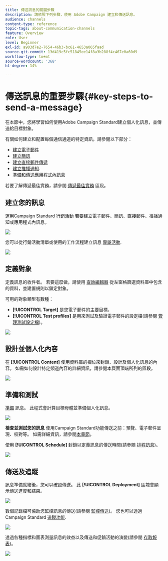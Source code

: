 ```yaml
---
title: 傳送訊息的關鍵步驟
description: 請依照下列步驟，使用 Adobe Campaign 建立和傳送訊息。
audience: channels
content-type: reference
topic-tags: about-communication-channels
feature: Overview
role: User
level: Beginner
exl-id: a903d7e2-7654-46b3-bc61-4653a065faad
source-git-commit: 13d419c5fc51845ee14f8a3b288f4c467e0a60d9
workflow-type: tm+mt
source-wordcount: '368'
ht-degree: 14%

---
```


# 傳送訊息的重要步驟{#key-steps-to-send-a-message}

在本節中，您將學習如何使用Adobe Campaign Standard建立個人化訊息，並傳送給目標對象。

有關如何建立和配置每個通信通道的特定資訊，請參閱以下部分：

* [建立電子郵件](../../channels/using/creating-an-email.md)
* [建立簡訊](../../channels/using/creating-an-sms-message.md)
* [建立直接郵件傳遞](../../channels/using/creating-the-direct-mail.md)
* [建立推播通知](../../channels/using/preparing-and-sending-a-push-notification.md).
* [準備和傳送應用程式內訊息](../../channels/using/preparing-and-sending-an-in-app-message.md)

若要了解傳遞最佳實務，請參閱 [傳遞最佳實務](../../sending/using/delivery-best-practices.md) 區段。

## 建立您的訊息

運用Campaign Standard [行銷活動](../../start/using/marketing-activities.md) 若要建立電子郵件、簡訊、直接郵件、推播通知或應用程式內訊息。

![](assets/marketing-activities.png)

您可以從行銷活動清單或使用的工作流程建立訊息 [專屬活動](../../automating/using/about-channel-activities.md).

![](assets/steps-channel.png)

## 定義對象

定義訊息的收件者。 若要這麼做，請使用 [查詢編輯器](../../automating/using/editing-queries.md) 從左窗格篩選資料庫中包含的資料，並建置規則以鎖定對象。

可用的對象類型有數種：

* **[!UICONTROL Target]** 是您電子郵件的主要目標，
* **[!UICONTROL Test profiles]** 是用來測試及驗證電子郵件的設定檔(請參閱 [管理測試設定檔](../../audiences/using/managing-test-profiles.md))。

![](assets/steps-audience.png)

## 設計並個人化內容

在 **[!UICONTROL Content]** 使用資料庫的欄位來封鎖、設計及個人化訊息的內容。 如需如何設計特定頻道內容的詳細資訊，請參閱本頁面頂端所列的區段。

![](assets/steps-content.png)

## 準備和測試

[準備](../../sending/using/preparing-the-send.md) 訊息。 此程式會計算目標母體並準備個人化訊息。

![](assets/steps-prepare.png)

**檢查並測試您的訊息** 使用Campaign Standard功能傳送之前：預覽、電子郵件呈現、校對等。 如需詳細資訊，請參閱[本章節](../../sending/using/previewing-messages.md)。

使用 **[!UICONTROL Schedule]** 封鎖以定義訊息的傳送時間(請參閱 [排程訊息](../../sending/using/about-scheduling-messages.md))。

![](assets/steps-schedule.png)

## 傳送及追蹤

訊息準備就緒後，您可以確認傳送。 此 **[!UICONTROL Deployment]** 區塊會顯示傳送進度和結果。

![](assets/steps-send.png)

數個記錄檔可協助您監控訊息的傳送(請參閱 [監控傳送](../../sending/using/monitoring-a-delivery.md))。 您也可以透過Campaign Standard [追蹤功能](../../sending/using/tracking-messages.md).

![](../../sending/using/assets/tracking_logs.png)

透過各種指標和圖表測量訊息的效益以及傳送和促銷活動的演變(請參閱 [存取報表](../../reporting/using/about-dynamic-reports.md))。

![](assets/steps-reports.png)
